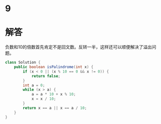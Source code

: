 9    
===

# 解答

负数和10的倍数首先肯定不是回文数。反转一半，这样还可以顺便解决了溢出问题。  

```java
class Solution {
    public boolean isPalindrome(int x) {
        if (x < 0 || (x % 10 == 0 && x != 0)) {
            return false;
        }
        int a = 0;
        while (x > a) {
            a = a * 10 + x % 10;
            x = x / 10;
        }
        return x == a || x == a / 10;
    }
}
```

